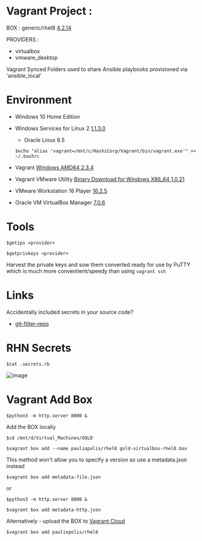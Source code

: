 # Vagrant Project : 

BOX : generic/rhel8 [4.2.14](https://app.vagrantup.com/boxes/search)

PROVIDERS : 
* virtualbox
* vmware_desktop

Vagrant Synced Folders used to share Ansible playbooks provisioned via 'ansible_local'

# Environment
* Windows 10 Home Edition 
* Windows Services for Linux 2 [1.1.3.0](https://learn.microsoft.com/en-us/windows/wsl/install)
  * Oracle Linux 8.5
  
  
  ``$echo "alias 'vagrant=/mnt/c/HashiCorp/Vagrant/bin/vagrant.exe'" >> ~/.bashrc``
* Vagrant [Windows AMD64 2.3.4](https://releases.hashicorp.com/vagrant/2.3.4/vagrant_2.3.4_windows_amd64.msi)
* Vagrant VMware Utility [Binary Download for Windows X86_64 1.0.21](https://releases.hashicorp.com/vagrant-vmware-utility/1.0.21/vagrant-vmware-utility_1.0.21_x86_64.msi)
* VMware Workstation 16 Player [16.2.5](https://docs.vmware.com/en/VMware-Workstation-Player-for-Windows/16.0/com.vmware.player.win.using.doc/GUID-B8509247-258C-4B11-8637-5DABACEA4965.html)
* Oracle VM VirtualBox Manager [7.0.6](https://www.virtualbox.org/manual/ch01.html#intro-installing)

# Tools
``$getips <provider>``
  
``$getprivkeys <provider>``

Harvest the private keys and sow them converted ready for use by PuTTY which is much more conventient/speedy than using ``vagrant ssh``

# Links
Accidentally included secrets in your source code? 
* [git-filter-repo](https://github.com/newren/git-filter-repo)

# RHN Secrets
``$cat .secrets.rb``

![image](https://user-images.githubusercontent.com/14337141/226586884-51f173bd-2807-4c40-8d96-d1181dc58b91.png)

# Vagrant Add Box

``$python3 -m http.server 8000 &``

Add the BOX locally

``$cd /mnt/d/Virtual_Machines/GOLD`` 

``$vagrant box add --name pauliopolis/rhel8 gold-virtualbox-rhel8.box``

This method won't allow you to specify a version so use a metadata.json instead

``$vagrant box add metadata-file.json``

or


``$python3 -m http.server 8000 &``

``$vagrant box add metadata-http.json``


Alternatively - upload the BOX to [Vagrant Cloud](https://app.vagrantup.com/boxes/search)


``$vagrant box add pauliopolis/rhel8``

